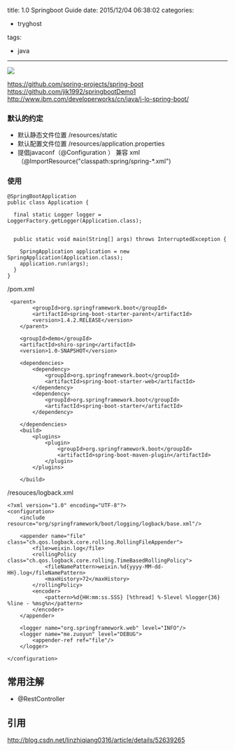 title: 1.0 Springboot Guide
date: 2015/12/04 06:38:02
categories:
 - tryghost

tags:
 - java 



---

![](http://img.sandseasoft.com/image/f/52/9061cd4c99d6fd572d61ff049a81d.png)


https://github.com/spring-projects/spring-boot
https://github.com/jik1992/springbootDemo1
http://www.ibm.com/developerworks/cn/java/j-lo-spring-boot/


### 默认的约定

* 默认静态文件位置 /resources/static
* 默认配置文件位置 /resources/application.properties
* 提倡javaconf（@Configuration
） 兼容 xml （@ImportResource("classpath:spring/spring-*.xml")

### 使用
```language-java
@SpringBootApplication
public class Application {

  final static Logger logger = LoggerFactory.getLogger(Application.class);


  public static void main(String[] args) throws InterruptedException {

    SpringApplication application = new SpringApplication(Application.class);
    application.run(args);
  }
}

```
/pom.xml
```language-xml
 <parent>
        <groupId>org.springframework.boot</groupId>
        <artifactId>spring-boot-starter-parent</artifactId>
        <version>1.4.2.RELEASE</version>
    </parent>

    <groupId>demo</groupId>
    <artifactId>shiro-spring</artifactId>
    <version>1.0-SNAPSHOT</version>

    <dependencies>
        <dependency>
            <groupId>org.springframework.boot</groupId>
            <artifactId>spring-boot-starter-web</artifactId>
        </dependency>
        <dependency>
            <groupId>org.springframework.boot</groupId>
            <artifactId>spring-boot-starter</artifactId>
        </dependency>

    </dependencies>
    <build>
        <plugins>
            <plugin>
                <groupId>org.springframework.boot</groupId>
                <artifactId>spring-boot-maven-plugin</artifactId>
            </plugin>
        </plugins>

    </build>
```
/resouces/logback.xml
```language-xml
<?xml version="1.0" encoding="UTF-8"?>
<configuration>
    <include resource="org/springframework/boot/logging/logback/base.xml"/>

    <appender name="file" class="ch.qos.logback.core.rolling.RollingFileAppender">
        <file>weixin.log</file>
        <rollingPolicy class="ch.qos.logback.core.rolling.TimeBasedRollingPolicy">
            <fileNamePattern>weixin.%d{yyyy-MM-dd-HH}.log</fileNamePattern>
            <maxHistory>72</maxHistory>
        </rollingPolicy>
        <encoder>
            <pattern>%d{HH:mm:ss.SSS} [%thread] %-5level %logger{36} %line - %msg%n</pattern>
        </encoder>
    </appender>

    <logger name="org.springframework.web" level="INFO"/>
    <logger name="me.zuoyun" level="DEBUG">
        <appender-ref ref="file"/>
    </logger>

</configuration>

```
## 常用注解
* @RestController


## 引用
http://blog.csdn.net/linzhiqiang0316/article/details/52639265





